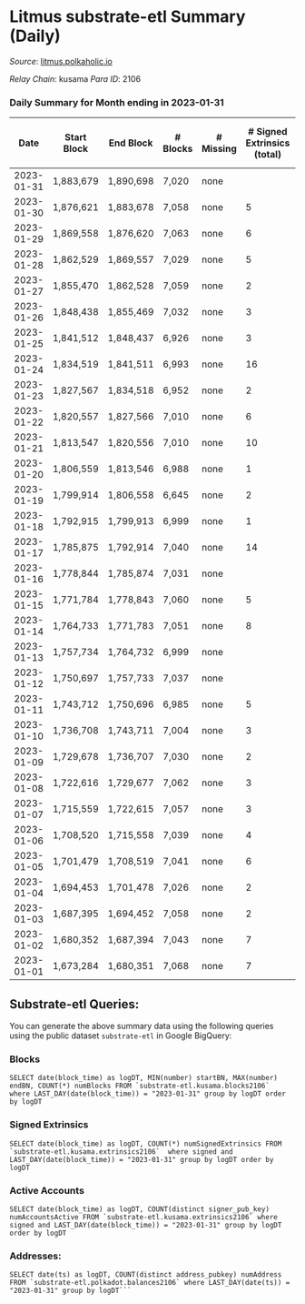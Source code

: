 # Litmus substrate-etl Summary (Daily)

_Source_: [litmus.polkaholic.io](https://litmus.polkaholic.io)

*Relay Chain*: kusama
*Para ID*: 2106



### Daily Summary for Month ending in 2023-01-31


| Date | Start Block | End Block | # Blocks | # Missing | # Signed Extrinsics (total) | # Active Accounts | # Addresses with Balances | # Events | # Transfers | # XCM Transfers In | # XCM Transfers Out |
| ---- | ----------- | --------- | -------- | --------- | --------------------------- | ----------------- | ------------------------- | -------- | ----------- | ------------------ | ------------------- |
| 2023-01-31 | 1,883,679 | 1,890,698 | 7,020 | none  |  |  | 13,902 | 14,044 |   |   |   |
| 2023-01-30 | 1,876,621 | 1,883,678 | 7,058 | none  | 5 | 5 | 13,902 | 14,153 |   |   |   |
| 2023-01-29 | 1,869,558 | 1,876,620 | 7,063 | none  | 6 | 4 | 13,901 | 14,173 | 3 ($88.79) |   | 1 ($88.41) |
| 2023-01-28 | 1,862,529 | 1,869,557 | 7,029 | none  | 5 | 4 | 13,904 | 14,102 | 2 ($36.95) |   |   |
| 2023-01-27 | 1,855,470 | 1,862,528 | 7,059 | none  | 2 | 2 | 13,905 | 14,134 |   |   |   |
| 2023-01-26 | 1,848,438 | 1,855,469 | 7,032 | none  | 3 | 3 | 13,905 | 14,089 |   |   |   |
| 2023-01-25 | 1,841,512 | 1,848,437 | 6,926 | none  | 3 | 3 | 13,906 | 13,873 |   |   |   |
| 2023-01-24 | 1,834,519 | 1,841,511 | 6,993 | none  | 16 | 13 | 13,906 | 14,098 | 8 ($781.64) |   |   |
| 2023-01-23 | 1,827,567 | 1,834,518 | 6,952 | none  | 2 | 2 | 13,906 | 13,922 | 1 ($0.50) |   |   |
| 2023-01-22 | 1,820,557 | 1,827,566 | 7,010 | none  | 6 | 6 | 13,905 | 14,071 | 1 ($1.49) |   |   |
| 2023-01-21 | 1,813,547 | 1,820,556 | 7,010 | none  | 10 | 6 | 13,905 | 14,092 | 6 ($76.75) |   |   |
| 2023-01-20 | 1,806,559 | 1,813,546 | 6,988 | none  | 1 | 1 | 13,904 | 13,986 |   |   |   |
| 2023-01-19 | 1,799,914 | 1,806,558 | 6,645 | none  | 2 | 1 | 13,904 | 13,308 | 1 ($25.75) |   |   |
| 2023-01-18 | 1,792,915 | 1,799,913 | 6,999 | none  | 1 | 1 | 13,903 | 14,006 |   |   |   |
| 2023-01-17 | 1,785,875 | 1,792,914 | 7,040 | none  | 14 | 10 | 13,903 | 14,175 | 5 ($114.95) |   |   |
| 2023-01-16 | 1,778,844 | 1,785,874 | 7,031 | none  |  |  | 13,901 | 14,066 |   |   |   |
| 2023-01-15 | 1,771,784 | 1,778,843 | 7,060 | none  | 5 | 5 | 13,901 | 14,160 | 1 ($6.39) |   | 1 ($6.33) |
| 2023-01-14 | 1,764,733 | 1,771,783 | 7,051 | none  | 8 | 8 | 13,900 | 14,157 | 2 ($13.51) |   |   |
| 2023-01-13 | 1,757,734 | 1,764,732 | 6,999 | none  |  |  | 13,900 | 14,005 |   |   |   |
| 2023-01-12 | 1,750,697 | 1,757,733 | 7,037 | none  |  |  | 13,900 | 14,078 |   |   |   |
| 2023-01-11 | 1,743,712 | 1,750,696 | 6,985 | none  | 5 | 3 | 13,900 | 14,004 |   |   |   |
| 2023-01-10 | 1,736,708 | 1,743,711 | 7,004 | none  | 3 | 3 | 13,900 | 14,030 | 2 ($55.35) |   |   |
| 2023-01-09 | 1,729,678 | 1,736,707 | 7,030 | none  | 2 | 2 | 13,900 | 14,078 |   |   |   |
| 2023-01-08 | 1,722,616 | 1,729,677 | 7,062 | none  | 3 | 2 | 13,900 | 14,151 | 1 ($1.08) |   |   |
| 2023-01-07 | 1,715,559 | 1,722,615 | 7,057 | none  | 3 | 3 | 13,901 | 14,141 | 2 ($1.98) |   |   |
| 2023-01-06 | 1,708,520 | 1,715,558 | 7,039 | none  | 4 | 4 | 13,900 | 14,109 | 3 ($10.08) |   |   |
| 2023-01-05 | 1,701,479 | 1,708,519 | 7,041 | none  | 6 | 2 | 13,900 | 14,129 | 2 ($234.23) |   |   |
| 2023-01-04 | 1,694,453 | 1,701,478 | 7,026 | none  | 2 | 2 | 13,900 | 14,068 |   |   |   |
| 2023-01-03 | 1,687,395 | 1,694,452 | 7,058 | none  | 2 | 2 | 13,900 | 14,132 |   |   |   |
| 2023-01-02 | 1,680,352 | 1,687,394 | 7,043 | none  | 7 | 4 | 13,900 | 14,136 | 1 ($72.04) | 1 ($0.77) |   |
| 2023-01-01 | 1,673,284 | 1,680,351 | 7,068 | none  | 7 | 6 | 13,900 | 14,188 |   |   |   |

## Substrate-etl Queries:
You can generate the above summary data using the following queries using the public dataset `substrate-etl` in Google BigQuery:


### Blocks
```
SELECT date(block_time) as logDT, MIN(number) startBN, MAX(number) endBN, COUNT(*) numBlocks FROM `substrate-etl.kusama.blocks2106`  where LAST_DAY(date(block_time)) = "2023-01-31" group by logDT order by logDT
```


### Signed Extrinsics
```
SELECT date(block_time) as logDT, COUNT(*) numSignedExtrinsics FROM `substrate-etl.kusama.extrinsics2106`  where signed and LAST_DAY(date(block_time)) = "2023-01-31" group by logDT order by logDT
```


### Active Accounts
```
SELECT date(block_time) as logDT, COUNT(distinct signer_pub_key) numAccountsActive FROM `substrate-etl.kusama.extrinsics2106` where signed and LAST_DAY(date(block_time)) = "2023-01-31" group by logDT order by logDT
```


### Addresses:
```
SELECT date(ts) as logDT, COUNT(distinct address_pubkey) numAddress FROM `substrate-etl.polkadot.balances2106` where LAST_DAY(date(ts)) = "2023-01-31" group by logDT```

